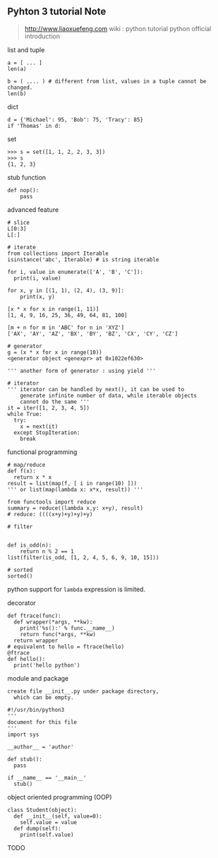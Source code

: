 Pyhton 3 tutorial Note
---
> http://www.liaoxuefeng.com wiki : python tutorial
> python official introduction

list and tuple
```
a = [ ... ]
len(a)

b = ( .... ) # different from list, values in a tuple cannot be changed.
len(b)
```

dict
```
d = {'Michael': 95, 'Bob': 75, 'Tracy': 85}
if 'Thomas' in d:
```

set
```
>>> s = set([1, 1, 2, 2, 3, 3])
>>> s
{1, 2, 3}
```

stub function
```
def nop():
    pass
```

advanced feature
```
# slice
L[0:3]
L[:]

# iterate
from collections import Iterable
isinstance('abc', Iterable) # is string iterable

for i, value in enumerate(['A', 'B', 'C']):
  print(i, value)

for x, y in [(1, 1), (2, 4), (3, 9)]:
    print(x, y)

[x * x for x in range(1, 11)]
[1, 4, 9, 16, 25, 36, 49, 64, 81, 100]

[m + n for m in 'ABC' for n in 'XYZ']
['AX', 'AY', 'AZ', 'BX', 'BY', 'BZ', 'CX', 'CY', 'CZ']

# generator
g = (x * x for x in range(10))
<generator object <genexpr> at 0x1022ef630>

''' another form of generator : using yield '''

# iterator
''' iterator can be handled by next(), it can be used to
    generate infinite number of data, while iterable objects
    cannot do the same '''
it = iter([1, 2, 3, 4, 5])
while True:
  try:
    x = next(it)
  except StopIteration:
    break
```

functional programming
```
# map/reduce
def f(x):
  return x * x
result = list(map(f, [ i in range(10) ]))
''' or list(map(lambda x: x*x, result)) '''

from functools import reduce
summary = reduce((lambda x,y: x+y), result)
# reduce: ((((x+y)+y)+y)+y)

# filter


def is_odd(n):
    return n % 2 == 1
list(filter(is_odd, [1, 2, 4, 5, 6, 9, 10, 15]))

# sorted
sorted()
```

python support for `lambda` expression is limited.

decorator
```
def ftrace(func):
  def wrapper(*args, **kw):
    print('%s():' % func.__name__)
    return func(*args, **kw)
  return wrapper
# equivalent to hello = ftrace(hello)
@ftrace
def hello():
  print('hello python')
```

module and package
```
create file __init__.py under package directory,
  which can be empty.

#!/usr/bin/python3
'''
document for this file
'''
import sys

__author__ = 'author'

def stub():
  pass

if __name__ == '__main__'
  stub()

```

object oriented programming (OOP)
```
class Student(object):
  def __init__(self, value=0):
    self.value = value
  def dump(self):
    print(self.value)
```

TODO
